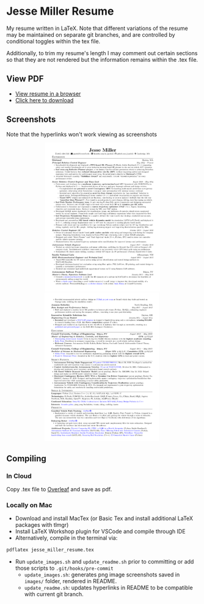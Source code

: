 # Jesse Miller Resume

My resume written in LaTeX. Note that different variations of the resume may be maintained on separate git branches, and are controlled by conditional toggles within the tex file.

Additionally, to trim my resume's length I may comment out certain sections so that they are not rendered but the information remains within the .tex file. 

## View PDF

* [View resume in a browser](https://mozilla.github.io/pdf.js/web/viewer.html?file=https://raw.githubusercontent.com/jam643/resume/resume_shortened/jesse_miller_resume.pdf)
* [Click here to download](https://raw.githubusercontent.com/jam643/resume/resume_shortened/jesse_miller_resume.pdf)

## Screenshots

Note that the hyperlinks won't work viewing as screenshots

<p align="center">
    <img alt="Screenshot" src="images/jesse_miller_resume-0.png" width="300">
    <img alt="" src="images/jesse_miller_resume-1.png" width="300">
    <img alt="" src="images/jesse_miller_resume-2.png" width="300">
</p>


## Compiling

### In Cloud

Copy .tex file to [Overleaf](https://www.overleaf.com/) and save as pdf.

### Locally on Mac

* Download and install MacTex (or Basic Tex and install additional LaTeX packages with tlmgr)
* Install LaTeX Workshop plugin for VSCode and compile through IDE
* Alternatively, compile in the terminal via:
```bash
pdflatex jesse_miller_resume.tex
```
* Run `update_images.sh` and `update_readme.sh` prior to committing or add those scripts to `.git/hooks/pre-commit`
  * `update_images.sh`: generates png image screenshots saved in `images/` folder, rendered in README.
  * `update_readme.sh`: updates hyperlinks in README to be compatible with current git branch.




